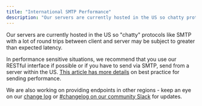 ```yaml
---
title: "International SMTP Performance"
description: "Our servers are currently hosted in the US so chatty protocols like SMTP with a lot of round trips between client and server may be subject to greater than expected latency In performance sensitive situations we recommend that you use our RES Tful interface if possible or if you have..."
---
```


Our servers are currently hosted in the US so "chatty" protocols like SMTP with a lot of round trips between client and server may be subject to greater than expected latency. 

In performance sensitive situations, we recommend that you use our RESTful interface if possible or if you have to send via SMTP, send from a server within the US. [This article has more details](https://support.sparkpost.com/customer/en/portal/articles/2429473-smtp-and-rest-api-injection-best-practices-for-improved-performance) on best practice for sending performance.

We are also working on providing endpoints in other regions - keep an eye on our [change log](https://support.sparkpost.com/customer/portal/articles/1936102-change-log) or [#changelog on our community Slack](http://slack.sparkpost.com/) for updates. 
